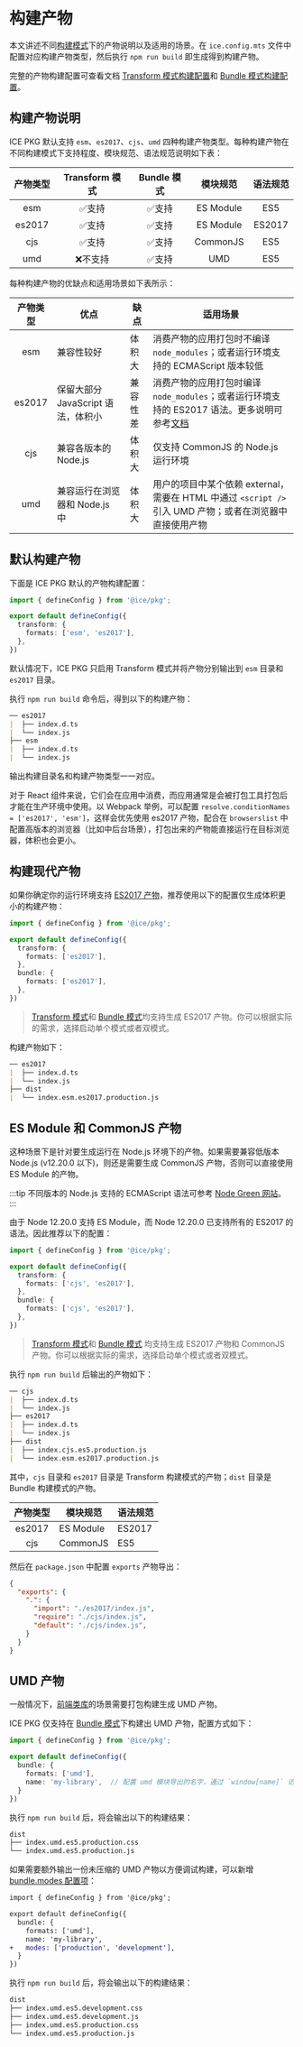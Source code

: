 # 构建产物

本文讲述不同[构建模式](./abilities#双模式构建)下的产物说明以及适用的场景。在 `ice.config.mts` 文件中配置对应构建产物类型，然后执行 `npm run build` 即生成得到构建产物。

完整的产物构建配置可查看文档 [Transform 模式构建配置](../reference/config#transform)和 [Bundle 模式构建配置](../reference/config#bundle)。


## 构建产物说明

ICE PKG 默认支持 `esm`、`es2017`、`cjs`、`umd` 四种构建产物类型。每种构建产物在不同构建模式下支持程度、模块规范、语法规范说明如下表：

| 产物类型 | Transform 模式 | Bundle 模式 | 模块规范  | 语法规范 |
| :------: | :------------: | :---------: | :-------: | :------: |
|   esm    |     ✅支持      |    ✅支持    | ES Module |   ES5    |
|  es2017  |     ✅支持      |    ✅支持    | ES Module |  ES2017  |
|   cjs    |     ✅支持      |    ✅支持    | CommonJS  |   ES5    |
|   umd    |    ❌不支持     |    ✅支持    |    UMD    |   ES5    |

每种构建产物的优缺点和适用场景如下表所示：

| 产物类型 | 优点 | 缺点 | 适用场景 |
| :-------: | ---- | ---- | --------- |
|   esm    | 兼容性较好 | 体积大 | 消费产物的应用打包时不编译 `node_modules`；或者运行环境支持的 ECMAScript 版本较低 |
| es2017 | 保留大部分 JavaScript 语法，体积小 | 兼容性差 | 消费产物的应用打包时编译 `node_modules`；或者运行环境支持的 ES2017 语法。更多说明可参考[文档](./abilities#es2017-产物) |
| cjs | 兼容各版本的 Node.js | 体积大 | 仅支持 CommonJS 的 Node.js 运行环境 |
| umd | 兼容运行在浏览器和 Node.js 中 | 体积大 | 用户的项目中某个依赖 external，需要在 HTML 中通过 `<script />` 引入 UMD 产物；或者在浏览器中直接使用产物 |

## 默认构建产物

下面是 ICE PKG 默认的产物构建配置：

```ts title="ice.config.mts"
import { defineConfig } from '@ice/pkg';

export default defineConfig({
  transform: {
    formats: ['esm', 'es2017'],
  },
})
```

默认情况下，ICE PKG 只启用 Transform 模式并将产物分别输出到 `esm` 目录和 `es2017` 目录。

执行 `npm run build` 命令后，得到以下的构建产物：
```md
── es2017
|  ├── index.d.ts
|  └── index.js
├── esm
|  ├── index.d.ts
|  └── index.js
```

输出构建目录名和构建产物类型一一对应。

对于 React 组件来说，它们会在应用中消费，而应用通常是会被打包工具打包后才能在生产环境中使用。以 Webpack 举例，可以配置 `resolve.conditionNames = ['es2017', 'esm']`，这样会优先使用 es2017 产物，配合在 `browserslist` 中配置高版本的浏览器（比如中后台场景），打包出来的产物能直接运行在目标浏览器，体积也会更小。

## 构建现代产物

如果你确定你的运行环境支持 [ES2017 产物](./abilities#es2017-产物)，推荐使用以下的配置仅生成体积更小的构建产物：

```ts title="ice.config.mts"
import { defineConfig } from '@ice/pkg';

export default defineConfig({
  transform: {
    formats: ['es2017'],
  },
  bundle: {
    formats: ['es2017'],
  },
})
```
> [Transform 模式](./abilities#transform-模式)和 [Bundle 模式](./abilities#bundle-模式)均支持生成 ES2017 产物。你可以根据实际的需求，选择启动单个模式或者双模式。

构建产物如下：

```md
── es2017
|  ├── index.d.ts
|  └── index.js
├── dist
|  └── index.esm.es2017.production.js
```

## ES Module 和 CommonJS 产物

这种场景下是针对要生成运行在 Node.js 环境下的产物。如果需要兼容低版本 Node.js (v12.20.0 以下)，则还是需要生成 CommonJS 产物，否则可以直接使用 ES Module 的产物。

:::tip
不同版本的 Node.js 支持的 ECMAScript 语法可参考 [Node Green 网站](https://node.green/)。
:::

由于 Node 12.20.0 支持 ES Module，而 Node 12.20.0 已支持所有的 ES2017 的语法。因此推荐以下的配置：

```ts title="ice.config.mts"
import { defineConfig } from '@ice/pkg';

export default defineConfig({
  transform: {
    formats: ['cjs', 'es2017'],
  },
  bundle: {
    formats: ['cjs', 'es2017'],
  },
})
```
> [Transform 模式](./abilities#transform-模式)和 [Bundle 模式](./abilities#bundle-模式) 均支持生成 ES2017 产物和 CommonJS 产物。你可以根据实际的需求，选择启动单个模式或者双模式。

执行 `npm run build` 后输出的产物如下：

```md
── cjs
|  ├── index.d.ts
|  └── index.js
├── es2017
|  ├── index.d.ts
|  └── index.js
├── dist
|  ├── index.cjs.es5.production.js
|  └── index.esm.es2017.production.js
```

其中，`cjs` 目录和 `es2017` 目录是 Transform 构建模式的产物；`dist` 目录是 Bundle 构建模式的产物。

| 产物类型 | 模块规范 | 语法规范 |
| :-------: | ---- | ---- |
|   es2017    | ES Module  | ES2017 |
| cjs | CommonJS | ES5 |

然后在 `package.json` 中配置 `exports` 产物导出：

```json
{
  "exports": {
    ".": {
      "import": "./es2017/index.js",
      "require": "./cjs/index.js",
      "default": "./cjs/index.js",
    }
  }
}
```

## UMD 产物

一般情况下，[前端类库](./scenarios#前端类库)的场景需要打包构建生成 UMD 产物。

ICE PKG 仅支持在 [Bundle 模式](./abilities#bundle-模式)下构建出 UMD 产物，配置方式如下：

```ts title="ice.config.mts"
import { defineConfig } from '@ice/pkg';

export default defineConfig({
  bundle: {
    formats: ['umd'],
    name: 'my-library',  // 配置 umd 模块导出的名字，通过 `window[name]` 访问
  }
})
```

执行 `npm run build` 后，将会输出以下的构建结果：

```md
dist
├── index.umd.es5.production.css
└── index.umd.es5.production.js
```

如果需要额外输出一份未压缩的 UMD 产物以方便调试构建，可以新增 [bundle.modes 配置项](../reference/config#modes)：

```diff title="ice.config.mts"
import { defineConfig } from '@ice/pkg';

export default defineConfig({
  bundle: {
    formats: ['umd'],
    name: 'my-library',
+   modes: ['production', 'development'],
  }
})
```

执行 `npm run build` 后，将会输出以下的构建结果：

```md
dist
├── index.umd.es5.development.css
├── index.umd.es5.development.js
├── index.umd.es5.production.css
└── index.umd.es5.production.js
```

